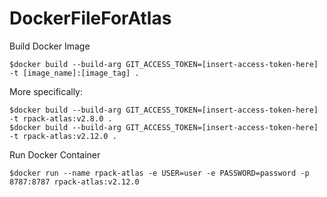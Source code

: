 # DockerFileForAtlas

Build Docker Image
```
$docker build --build-arg GIT_ACCESS_TOKEN=[insert-access-token-here] -t [image_name]:[image_tag] .
```
More specifically:
```
$docker build --build-arg GIT_ACCESS_TOKEN=[insert-access-token-here] -t rpack-atlas:v2.8.0 .
$docker build --build-arg GIT_ACCESS_TOKEN=[insert-access-token-here] -t rpack-atlas:v2.12.0 .
```

Run Docker Container
```
$docker run --name rpack-atlas -e USER=user -e PASSWORD=password -p 8787:8787 rpack-atlas:v2.12.0
```